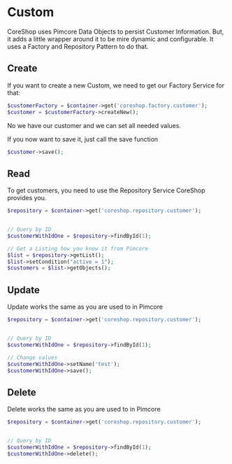 # Custom

CoreShop uses Pimcore Data Objects to persist Customer Information. But, it adds a little wrapper around it to be mire
dynamic and configurable. It uses a Factory and Repository Pattern to do that.

## Create

If you want to create a new Custom, we need to get our Factory Service for that:

```php
$customerFactory = $container->get('coreshop.factory.customer');
$customer = $customerFactory->createNew();
```

No we have our customer and we can set all needed values.

If you now want to save it, just call the save function

```php
$customer->save();
```

## Read

To get customers, you need to use the Repository Service CoreShop provides you.

```php
$repository = $container->get('coreshop.repository.customer');


// Query by ID
$customerWithIdOne = $repository->findById(1);

// Get a Listing how you know it from Pimcore
$list = $repository->getList();
$list->setCondition("active = 1");
$customers = $list->getObjects();

```

## Update

Update works the same as you are used to in Pimcore

```php
$repository = $container->get('coreshop.repository.customer');


// Query by ID
$customerWithIdOne = $repository->findById(1);

// Change values
$customerWithIdOne->setName('test');
$customerWithIdOne->save();
```

## Delete

Delete works the same as you are used to in Pimcore

```php
$repository = $container->get('coreshop.repository.customer');


// Query by ID
$customerWithIdOne = $repository->findById(1);
$customerWithIdOne->delete();
```
